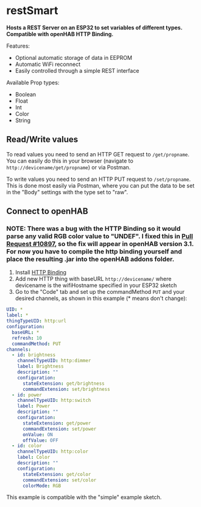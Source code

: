 # restSmart

**Hosts a REST Server on an ESP32 to set variables of different types. Compatible with openHAB HTTP Binding.**

Features:
* Optional automatic storage of data in EEPROM
* Automatic WiFi reconnect
* Easily controlled through a simple REST interface

Available Prop types:
* Boolean
* Float
* Int
* Color
* String

## Read/Write values

To read values you need to send an HTTP GET request to ``/get/propname``.
You can easily do this in your browser (navigate to ``http://devicename/get/propname``) or via Postman.

To write values you need to send an HTTP PUT request to ``/set/propname``.
This is done most easily via Postman, where you can put the data to be set in the "Body" settings with the type set to "raw".

## Connect to openHAB

### NOTE: There was a bug with the HTTP Binding so it would parse any valid RGB color value to "UNDEF". I fixed this in [Pull Request #10897](https://github.com/openhab/openhab-addons/pull/10897), so the fix will appear in openHAB version 3.1. For now you have to compile the http binding yourself and place the resulting .jar into the openHAB addons folder.

1. Install [HTTP Binding](https://www.openhab.org/addons/bindings/http/)
2. Add new HTTP thing with baseURL ``http://devicename/`` where devicename is the wifiHostname specified in your ESP32 sketch
3. Go to the "Code" tab and set up the commandMethod ``PUT`` and your desired channels, as shown in this example (* means don't change):
```yaml
UID: *
label: *
thingTypeUID: http:url
configuration:
  baseURL: *
  refresh: 10
  commandMethod: PUT
channels:
  - id: brightness
    channelTypeUID: http:dimmer
    label: Brightness
    description: ""
    configuration:
      stateExtension: get/brightness
      commandExtension: set/brightness
  - id: power
    channelTypeUID: http:switch
    label: Power
    description: ""
    configuration:
      stateExtension: get/power
      commandExtension: set/power
      onValue: ON
      offValue: OFF
  - id: color
    channelTypeUID: http:color
    label: Color
    description: ""
    configuration:
      stateExtension: get/color
      commandExtension: set/color
      colorMode: RGB
```
This example is compatible with the "simple" example sketch.
